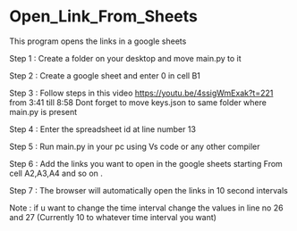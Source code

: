 # Open_Link_From_Sheets
This program opens the links in a google sheets 

Step 1 : Create a folder on your desktop and move main.py to it 

Step 2 : Create a google sheet and enter 0 in cell B1

Step 3 : Follow steps in this video https://youtu.be/4ssigWmExak?t=221 from  3:41  till 8:58
         Dont forget to move keys.json to same folder where main.py is present

Step 4 : Enter the spreadsheet id at line number 13

Step 5 : Run main.py in your pc using Vs code or any other compiler

Step 6 : Add the links you want to open in the google sheets starting From cell A2,A3,A4 and so on .

Step 7 : The browser will automatically open the links in 10 second intervals

Note : if u want to change the time interval change the values in line no 26 and 27 (Currently 10 to whatever time interval you want)
